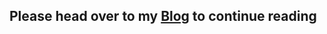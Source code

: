 ## Please head over to my [Blog](https://canmi21.github.io/2024/06/02/WCH-LinkE_en_US/) to continue reading
